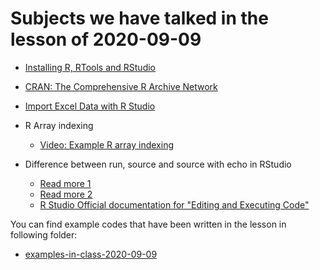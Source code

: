 # Subjects we have talked in the lesson of 2020-09-09


- [Installing R, RTools and RStudio](../installing-r.md)


- [CRAN: The Comprehensive R Archive Network](../CRAN.mD)


- [Import Excel Data with R Studio](../import-excel-data-in-rstudio)


- R Array indexing
	- [Video: Example R array indexing](https://youtu.be/nnx8_2Ckt-g)


- Difference between run, source and source with echo in RStudio
	- [Read more 1](https://stackoverflow.com/questions/28097426/how-to-suppress-output-in-rstudio/28097505#28097505)
	- [Read more 2](https://stackoverflow.com/questions/23923638/rstudio-difference-between-run-and-source)
	- [R Studio Official documentation for "Editing and Executing Code"](https://support.rstudio.com/hc/en-us/articles/200484448-Editing-and-Executing-Code)


You can find example codes that have been written in the lesson in following folder:
 - [examples-in-class-2020-09-09](examples-in-class-2020-09-09)


